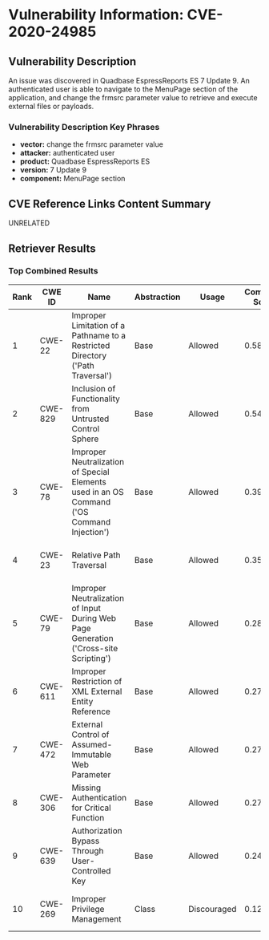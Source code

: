# Vulnerability Information: CVE-2020-24985

## Vulnerability Description
An issue was discovered in Quadbase EspressReports ES 7 Update 9. An authenticated user is able to navigate to the MenuPage section of the application, and change the frmsrc parameter value to retrieve and execute external files or payloads.

### Vulnerability Description Key Phrases
- **vector:** change the frmsrc parameter value
- **attacker:** authenticated user
- **product:** Quadbase EspressReports ES
- **version:** 7 Update 9
- **component:** MenuPage section

## CVE Reference Links Content Summary
UNRELATED

## Retriever Results

### Top Combined Results

| Rank | CWE ID | Name | Abstraction | Usage | Combined Score | Retrievers | Individual Scores |
|------|--------|------|-------------|-------|---------------|------------|-------------------|
| 1 | CWE-22 | Improper Limitation of a Pathname to a Restricted Directory ('Path Traversal') | Base | Allowed | 0.5801 | dense, sparse, graph | dense: 0.504, sparse: 0.057, graph: 0.827 |
| 2 | CWE-829 | Inclusion of Functionality from Untrusted Control Sphere | Base | Allowed | 0.5407 | dense, sparse, graph | dense: 0.533, sparse: 0.103, graph: 0.602 |
| 3 | CWE-78 | Improper Neutralization of Special Elements used in an OS Command ('OS Command Injection') | Base | Allowed | 0.3912 | sparse, graph | sparse: 0.059, graph: 1.000 |
| 4 | CWE-23 | Relative Path Traversal | Base | Allowed | 0.3500 | sparse, graph | sparse: 0.061, graph: 0.882 |
| 5 | CWE-79 | Improper Neutralization of Input During Web Page Generation ('Cross-site Scripting') | Base | Allowed | 0.2808 | dense, sparse | dense: 0.496, sparse: 0.057 |
| 6 | CWE-611 | Improper Restriction of XML External Entity Reference | Base | Allowed | 0.2792 | dense, sparse | dense: 0.491, sparse: 0.058 |
| 7 | CWE-472 | External Control of Assumed-Immutable Web Parameter | Base | Allowed | 0.2783 | dense, sparse | dense: 0.489, sparse: 0.058 |
| 8 | CWE-306 | Missing Authentication for Critical Function | Base | Allowed | 0.2775 | dense, sparse | dense: 0.488, sparse: 0.059 |
| 9 | CWE-639 | Authorization Bypass Through User-Controlled Key | Base | Allowed | 0.2459 | sparse, graph | sparse: 0.059, graph: 0.593 |
| 10 | CWE-269 | Improper Privilege Management | Class | Discouraged | 0.1264 | dense, sparse | dense: 0.500, sparse: 0.056 |

